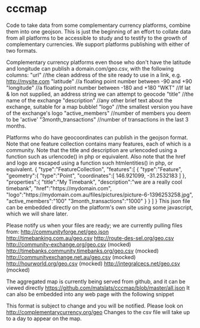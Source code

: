 # cccmap
Code to take data from some complementary currency platforms, combine them into one geojson.
This is just the beginning of an effort to collate data from all platforms to be accessible to study and to testify to the growth of complementary currencies.
We support platforms publishing with either of two formats.

Complementary currency platforms even those who don't have the latitude and longitude can publish a domain.com/geo.csv, with the following columns:
"url" //the clean address of the site ready to use in a link, e.g. http://mysite.com
"latitude" //a floating point number between -90 and +90
"longitude" //a floating point number between -180 and +180
"WKT" //If lat & lon not supplied, an address string we can attempt to geocode
"title" //the name of the exchange
"description" //any other brief text about the exchange, suitable for a map bubble!
"logo" //the smallest version you have of the exchange's logo
"active_members" //number of members you deem to be 'active'
"3month_transactions" //number of transactions in the last 3 months.

Platforms who do have geocoordinates can publish in the geojson format. Note that one feature collection contains many features, each of which is a community. Note that the title and description are urlencoded using a function such as urlencode() in php or equivalent. Also note that the href and logo are escaped using a function such htmlentities() in php, or equivalent.
{
  "type":"FeatureCollection",
  "features":[
    {
      "type":"Feature",
      "geometry":{
        "type":"Point",
        "coordinates":[
          146.921099,
          -31.2532183
        ]
      },
      "properties":{
        "title":"My Timebank",
        "description":"we are a really cool timebank",
        "href":"https:\/\/mydomain.com",
        "logo":"https:\/\/mydomain.com.au\/files\/pictures\/picture-6-1396253258.jpg",
        "active_members":"100"
        "3month_transactions":"1000"
      }
    }
  ]
}
This json file can be embedded directly on the platform's own site using some javascript, which we will share later.

Please notify us when your files are ready; we are currently pulling files from:
http://communityforge.net/geo.json
http://timebanking.com.au/geo.csv
http://route-des-sel.org/geo.csv
http://community-exchange.org/geo.csv (mocked)
http://timebanks.community.timebanks.org/geo.csv (mocked)
http://communityexchange.net.au/geo.csv (mocked)
http://hourworld.org/geo.csv (mocked)
http://integralcecs.net/geo.csv (mocked)

The aggregated map is currently being served from github, and it can be viewed directly https://github.com/matslats/cccmap/blob/master/all.json
It can also be embedded into any web page with the following snippet
<script src="https://embed.github.com/view/geojson/matslats/cccmap/master/cforge.json?height=768&width=1024"></script>

This format is subject to change and you will be notified.
Please look on http://complementarycurrency.org/geo
Changes to the csv file will take up to a day to appear on the map.
